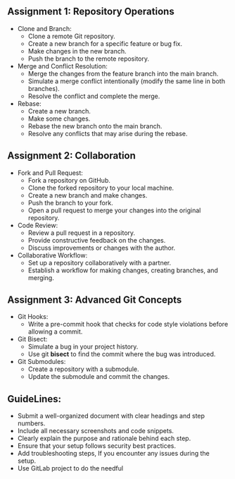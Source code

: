 ## Assignment 1: Repository Operations
- Clone and Branch:
  - Clone a remote Git repository.
  - Create a new branch for a specific feature or bug fix.
  - Make changes in the new branch.
  - Push the branch to the remote repository.
- Merge and Conflict Resolution:
  - Merge the changes from the feature branch into the main branch.
  - Simulate a merge conflict intentionally (modify the same line in both branches).
  - Resolve the conflict and complete the merge.
- Rebase:
  - Create a new branch.
  - Make some changes.
  - Rebase the new branch onto the main branch.
  - Resolve any conflicts that may arise during the rebase.
## Assignment 2: Collaboration
- Fork and Pull Request:
  - Fork a repository on GitHub.
  - Clone the forked repository to your local machine.
  - Create a new branch and make changes.
  - Push the branch to your fork.
  - Open a pull request to merge your changes into the original repository.
- Code Review:
  - Review a pull request in a repository.
  - Provide constructive feedback on the changes.
  - Discuss improvements or changes with the author.
- Collaborative Workflow:
  - Set up a repository collaboratively with a partner.
  - Establish a workflow for making changes, creating branches, and merging.
## Assignment 3: Advanced Git Concepts
- Git Hooks:
  - Write a pre-commit hook that checks for code style violations before allowing a commit.
- Git Bisect:
  - Simulate a bug in your project history.
  - Use git **bisect** to find the commit where the bug was introduced.
- Git Submodules:
  - Create a repository with a submodule.
  - Update the submodule and commit the changes.
## GuideLines:
- Submit a well-organized document with clear headings and step numbers.
- Include all necessary screenshots and code snippets.
- Clearly explain the purpose and rationale behind each step.
- Ensure that your setup follows security best practices.
- Add troubleshooting steps,  If you encounter any issues during the setup.
- Use GitLab project to do the needful
